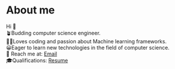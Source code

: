 # About me
 Hi 👋 \
🪴Budding computer science engineer. \
👩‍💻Loves coding and passion about Machine learning frameworks.\
😀Eager to learn new technologies in the field of computer science.\
📩 Reach me at: <a href="kkanagar@lion.lmu.edu" >Email</a>\
🎓Qualifications:  <a href="https://acrobat.adobe.com/link/track?uri=urn:aaid:scds:US:a6d94ea2-c7ee-3f03-8c64-fb56ae9b819c" >Resume</a>
